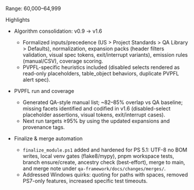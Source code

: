 Range: 60,000–64,999

Highlights

- Algorithm consolidation: v0.9 → v1.6
  - Formalized inputs/precedence (US > Project Standards > QA Library > Defaults), normalization, expansion packs (header filters validation, visual spec tokens, exit/interrupt variants), emission rules (manual/CSV), coverage scoring.
  - PVPFL-specific heuristics included (disabled selects rendered as read-only placeholders, table_object behaviors, duplicate PVPFL alert spec).

- PVPFL run and coverage
  - Generated QA-style manual list; ~82–85% overlap vs QA baseline; missing facets identified and codified in v1.6 (disabled-select placeholder assertions, visual tokens, exit/interrupt cases).
  - Next run targets ≥95% by using the updated expansions and provenance tags.

- Finalize & merge automation
  - `finalize_module.ps1` added and hardened for PS 5.1: UTF-8 no BOM writes, local venv gates (flake8/mypy), pnpm workspace tests, branch ensure/create, ancestry check (best-effort), merge to main, and merge note under `qa-framework/docs/changes/merges/`.
  - Addressed Windows quirks: quoting for paths with spaces, removed PS7-only features, increased specific test timeouts.


